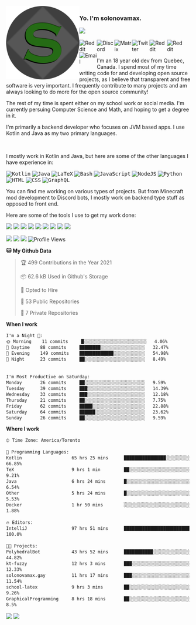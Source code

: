 <img align="left" alt="Avatar" width="200px" src="https://raw.githubusercontent.com/solonovamax/solonovamax/main/solonovamax-circle.png" />

### Yo. I'm solonovamax.

<a href="https://github.com/ryo-ma/github-profile-trophy"><img src="https://github-profile-trophy.vercel.app/?username=pierreschwang&margin-w=15&row=1"/></a> 

<a href="https://gitlab.com/solonovamax">
    <img align="left" alt="Reddit" width="48px" src="https://img.icons8.com/color/2x/gitlab.png">
</a>

<a href="https://discord.solonovamax.gay">
    <img align="left" alt="Discord" width="48px" src="https://img.icons8.com/color/2x/discord-logo.png">
</a>

<a href="https://matrix.to/#/@solonovamax:matrix.org">
    <img align="left" alt="Matrix" width="48px" src="https://img.icons8.com/material/2x/matrix-logo.png">
</a>

<a href="https://twitter.com/solonovamax">
    <img align="left" alt="Twitter" width="48px" src="https://img.icons8.com/color/2x/twitter.png">
</a>

<!-- <a href="https://twitch.tv/solonovamax">
    <img align="left" alt="Twitch" width="48px" src="https://img.icons8.com/color/2x/twitch.png">
</a> -->

<a href="https://reddit.com/u/solonovamax">
    <img align="left" alt="Reddit" width="48px" src="https://img.icons8.com/color/2x/reddit.png">
</a>

<a href="https://www.youtube.com/channel/UCTxCeyGu41WfEBT8mXpjHMA">
    <img align="left" alt="Reddit" width="48px" src="https://img.icons8.com/color/2x/youtube.png">
</a>

<a href="mailto:solonovamax@12oclockpoint.com">
    <img align="left" alt="Email" width="48px" src="https://img.icons8.com/fluency/2x/mail.png">
</a>

<!-- <a href="https://open.spotify.com/user/solonovamax">
    <img align="left" alt="Spotify" width="48px" src="https://img.icons8.com/color/2x/spotify.png">
</a> -->

<br/>
<br/>

I'm an 18 year old dev from Quebec, Canada.
I spend most of my time writing code for and developing open source projects, as I believe that transparent and free software is very important.
I frequently contribute to many projects and am always looking to do more for the open source community!

The rest of my time is spent either on my school work or social media. I'm currently persuing Computer Science and Math, and hoping to get a degree in it.

I'm primarily a backend developer who focuses on JVM based apps. I use Kotlin and Java as my two primary languages.

<br/>

I mostly work in Kotlin and Java, but here are some of the other languages I have experience in:

<kbd><img height="32" alt="Kotlin" src="https://img.icons8.com/color/1x/kotlin.png"></kbd>
<kbd><img height="32" alt="Java" src="https://img.icons8.com/color/1x/java-coffee-cup-logo.png"></kbd>
<kbd><img height="32" alt="LaTeX" src="https://img.icons8.com/color/1x/latex.png"></kbd>
<kbd><img height="32" alt="Bash" src="https://img.icons8.com/color/1x/console.png"></kbd>
<kbd><img height="32" alt="JavaScript" src="https://img.icons8.com/color/1x/javascript.png"></kbd>
<kbd><img height="32" alt="NodeJS" src="https://img.icons8.com/color/1x/nodejs.png"></kbd>
<kbd><img height="32" alt="Python" src="https://img.icons8.com/color/1x/python.png"></kbd>
<kbd><img height="32" alt="HTML" src="https://img.icons8.com/color/1x/html-5.png"></kbd>
<kbd><img height="32" alt="CSS" src="https://img.icons8.com/color/1x/css3.png"></kbd>
<kbd><img height="32" alt="GraphQL" src="https://img.icons8.com/color/1x/graphql.png"></kbd>

You can find me working on various types of projects.
But from Minecraft mod development to Discord bots, I mostly work on backend type stuff as opposed to front end.

Here are some of the tools I use to get my work done:

<kbd><img height="32" src="https://img.icons8.com/color/2x/intellij-idea.png"></kbd>
<kbd><img height="32" src="https://img.icons8.com/color/2x/linux.png"></kbd>
<kbd><img height="32" src="https://img.icons8.com/fluent/2x/console.png"></kbd>
<kbd><img height="32" src="https://img.icons8.com/color/2x/open-source.png"></kbd>
<kbd><img height="32" src="https://img.icons8.com/color/2x/git.png"></kbd>
<kbd><img height="32" src="https://img.icons8.com/color/2x/docker.png"></kbd>
<kbd><img height="32" src="https://img.icons8.com/color/2x/mongodb.png"></kbd>
<kbd><img height="32" src="https://img.icons8.com/color/2x/nginx.png"></kbd>
<kbd><img height="32" src="https://img.icons8.com/metro/2x/mysql.png"></kbd>

![](https://img.shields.io/badge/OS-Arch%20Linux-informational?style=flat&logo=Arch%20Linux&logoColor=white&color=007ec6)
![](https://img.shields.io/badge/Editor-IntelliJ%20Idea-informational?style=flat&logo=IntelliJ%20Idea&logoColor=white&color=007ec6)
![](https://img.shields.io/badge/Main%20Languages-Java%20%26%20Kotlin-informational?style=flat&logo=Java&logoColor=white&color=007ec6)
![Profile Views](https://komarev.com/ghpvc/?username=solonovamax&color=blue&style=flat)


<!--START_SECTION:waka-->
**🐱 My Github Data** 

> 🏆 499 Contributions in the Year 2021
 > 
> 📦 62.6 kB Used in Github's Storage 
 > 
> 💼 Opted to Hire
 > 
> 📜 53 Public Repositories 
 > 
> 🔑 7 Private Repositories  
 > 
**When I work** 

```text
I'm a Night 🦉: 
🌞 Morning    11 commits     █░░░░░░░░░░░░░░░░░░░░░░░░   4.06% 
🌆 Daytime    88 commits     ████████░░░░░░░░░░░░░░░░░   32.47% 
🌃 Evening    149 commits    █████████████░░░░░░░░░░░░   54.98% 
🌙 Night      23 commits     ██░░░░░░░░░░░░░░░░░░░░░░░   8.49%


I'm Most Productive on Saturday: 
Monday       26 commits     ██░░░░░░░░░░░░░░░░░░░░░░░   9.59% 
Tuesday      39 commits     ███░░░░░░░░░░░░░░░░░░░░░░   14.39% 
Wednesday    33 commits     ███░░░░░░░░░░░░░░░░░░░░░░   12.18% 
Thursday     21 commits     ██░░░░░░░░░░░░░░░░░░░░░░░   7.75% 
Friday       62 commits     █████░░░░░░░░░░░░░░░░░░░░   22.88% 
Saturday     64 commits     ██████░░░░░░░░░░░░░░░░░░░   23.62% 
Sunday       26 commits     ██░░░░░░░░░░░░░░░░░░░░░░░   9.59%

```


**Where I work** 

```text
⌚︎ Time Zone: America/Toronto

💬 Programming Languages: 
Kotlin                   65 hrs 25 mins      ████████████████░░░░░░░░░   66.85% 
TeX                      9 hrs 1 min         ██░░░░░░░░░░░░░░░░░░░░░░░   9.21% 
Java                     6 hrs 24 mins       █░░░░░░░░░░░░░░░░░░░░░░░░   6.54% 
Other                    5 hrs 24 mins       █░░░░░░░░░░░░░░░░░░░░░░░░   5.53% 
Docker                   1 hr 50 mins        ░░░░░░░░░░░░░░░░░░░░░░░░░   1.88%

🔥 Editors: 
IntelliJ                 97 hrs 51 mins      █████████████████████████   100.0%

🐱‍💻 Projects: 
PolyhedralBot            43 hrs 52 mins      ███████████░░░░░░░░░░░░░░   44.82% 
kt-fuzzy                 12 hrs 3 mins       ███░░░░░░░░░░░░░░░░░░░░░░   12.33% 
solonovamax.gay          11 hrs 17 mins      ███░░░░░░░░░░░░░░░░░░░░░░   11.54% 
school-latex             9 hrs 3 mins        ██░░░░░░░░░░░░░░░░░░░░░░░   9.26% 
GraphicalProgramming     8 hrs 18 mins       ██░░░░░░░░░░░░░░░░░░░░░░░   8.5%

```


<!--END_SECTION:waka-->

<div style="white-space:nowrap;width:100%;position: relative;display: inline-block">
<img align="center" src="https://github-readme-stats.vercel.app/api?username=solonovamax&custom_title=solonovamax%27s%20Github%20Stats&langs_count=5&include_all_commits=true&count_private=true&show_icons=true&theme=github_dark"/>
<img align="center" src="https://github-readme-stats.vercel.app/api/wakatime?username=solonovamax&custom_title=solonovamax%27s%20Primary%20Languages&langs_count=10&show_icons=true&theme=github_dark"/>
</div>
